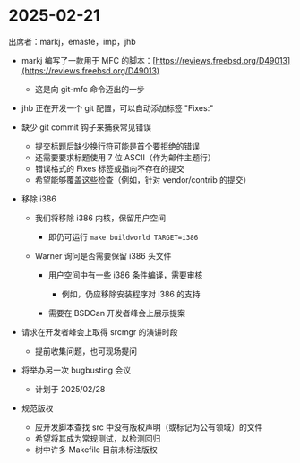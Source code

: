 # 2025-02-21

出席者：markj，emaste，imp，jhb

* markj 编写了一款用于 MFC 的脚本：[https://reviews.freebsd.org/D49013](https://reviews.freebsd.org/D49013)

  * 这是向 git-mfc 命令迈出的一步
* jhb 正在开发一个 git 配置，可以自动添加标签 "Fixes:" 
* 缺少 git commit 钩子来捕获常见错误

  * 提交标题后缺少换行符可能是首个要拒绝的错误
  * 还需要要求标题使用 7 位 ASCII（作为邮件主题行）
  * 错误格式的 Fixes 标签或指向不存在的提交
  * 希望能够覆盖这些检查（例如，针对 vendor/contrib 的提交）
* 移除 i386 

  * 我们将移除 i386 内核，保留用户空间

    * 即仍可运行 `make buildworld TARGET=i386`
  * Warner 询问是否需要保留 i386 头文件

    * 用户空间中有一些 i386 条件编译，需要审核

      * 例如，仍应移除安装程序对 i386 的支持
    * 需要在 BSDCan 开发者峰会上展示提案
* 请求在开发者峰会上取得 srcmgr 的演讲时段

  * 提前收集问题，也可现场提问
* 将举办另一次 bugbusting 会议

  * 计划于 2025/02/28
* 规范版权

  * 应开发脚本查找 src 中没有版权声明（或标记为公有领域）的文件
  * 希望将其成为常规测试，以检测回归
  * 树中许多 Makefile 目前未标注版权
